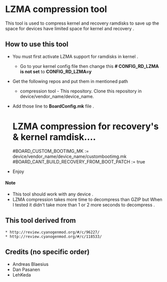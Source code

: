 # LZMA compression tool 
This tool is used to compress kernel and recovery ramdisks to save up the space for devices have limited space for kernel and recovery .

## How to use this tool 
* You must first activate LZMA support for ramdisks in kernel .
	* Go to your kernel config file then change this **# CONFIG_RD_LZMA is not set** to **CONFIG_RD_LZMA=y**
* Get the following repos and put them in mentioned path 
	* compression tool - This repository. Clone this repository in device/vendor_name/device_name.
* Add those line to **BoardConfig.mk** file .
	# LZMA compression for recovery's & kernel ramdisk....
	#BOARD_CUSTOM_BOOTIMG_MK := device/vendor_name/device_name/custombootimg.mk
	#BOARD_CANT_BUILD_RECOVERY_FROM_BOOT_PATCH := true

* Enjoy 

#### Note
* This tool should work with any device .
* LZMA compression takes more time to decompress than GZIP but When I tested it didn't take more than 1 or 2 more seconds to decompress .

## This tool derived from
	* http://review.cyanogenmod.org/#/c/96227/
	* http://review.cyanogenmod.org/#/c/118533/

## Credits (no specific order)
* Andreas Blaesius
* Dan Pasanen
* LehKeda
